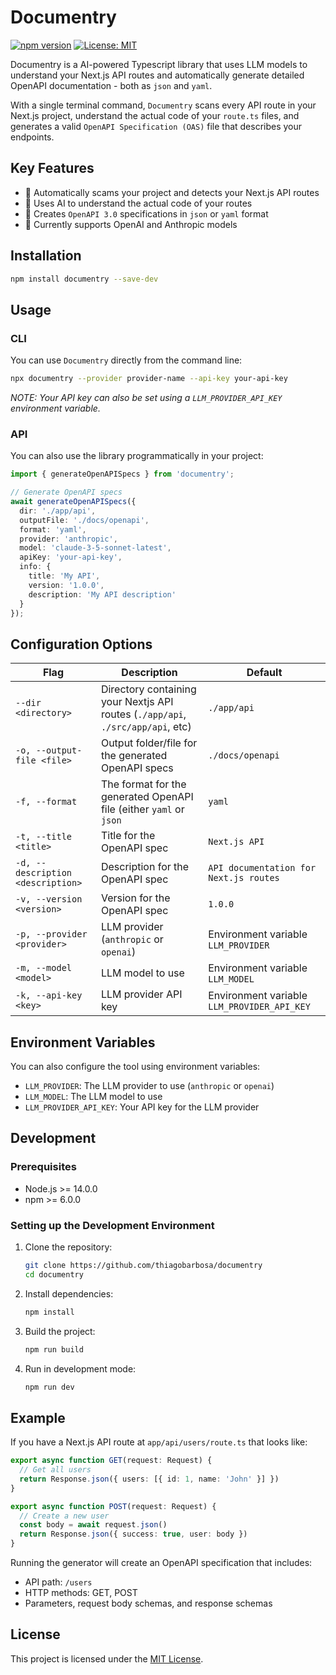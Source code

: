# Documentry

[![npm version](https://img.shields.io/npm/v/documentry.svg)](https://www.npmjs.com/package/documentry)
[![License: MIT](https://img.shields.io/badge/License-MIT-blue.svg)](https://opensource.org/licenses/MIT)

Documentry is a AI-powered Typescript library that uses LLM models to understand your Next.js API routes and
automatically generate detailed OpenAPI documentation - both as `json` and `yaml`.

With a single terminal command, `Documentry` scans every API route in your Next.js project,
understand the actual code of your `route.ts` files, and generates a valid `OpenAPI Specification (OAS)` file that
describes your endpoints.

## Key Features

- 🚀 Automatically scams your project and detects your Next.js API routes
- 🧠 Uses AI to understand the actual code of your routes
- 📝 Creates `OpenAPI 3.0` specifications in `json` or `yaml` format
- 🔄 Currently supports OpenAI and Anthropic models

## Installation

```bash
npm install documentry --save-dev
```

## Usage

### CLI

You can use `Documentry` directly from the command line:

```bash
npx documentry --provider provider-name --api-key your-api-key
```

*NOTE: Your API key can also be set using a `LLM_PROVIDER_API_KEY` environment variable.*

### API

You can also use the library programmatically in your project:

```typescript
import { generateOpenAPISpecs } from 'documentry';

// Generate OpenAPI specs
await generateOpenAPISpecs({
  dir: './app/api',
  outputFile: './docs/openapi',
  format: 'yaml',
  provider: 'anthropic',
  model: 'claude-3-5-sonnet-latest',
  apiKey: 'your-api-key',
  info: {
    title: 'My API',
    version: '1.0.0',
    description: 'My API description'
  }
});
```

## Configuration Options

| Flag                              | Description                                                                     | Default                                     |
|-----------------------------------|---------------------------------------------------------------------------------|---------------------------------------------|
| `--dir <directory>`               | Directory containing your Nextjs API routes (`./app/api`, `./src/app/api`, etc) | `./app/api`                                 |
| `-o, --output-file <file>`        | Output folder/file for the generated OpenAPI specs                              | `./docs/openapi`                            |
| `-f, --format`                    | The format for the generated OpenAPI file (either `yaml` or `json`              | `yaml`                                      |
| `-t, --title <title>`             | Title for the OpenAPI spec                                                      | `Next.js API`                               |
| `-d, --description <description>` | Description for the OpenAPI spec                                                | `API documentation for Next.js routes`      |
| `-v, --version <version>`         | Version for the OpenAPI spec                                                    | `1.0.0`                                     |
| `-p, --provider <provider>`       | LLM provider (`anthropic` or `openai`)                                          | Environment variable `LLM_PROVIDER`         |
| `-m, --model <model>`             | LLM model to use                                                                | Environment variable `LLM_MODEL`            |
| `-k, --api-key <key>`             | LLM provider API key                                                            | Environment variable `LLM_PROVIDER_API_KEY` |

## Environment Variables

You can also configure the tool using environment variables:

- `LLM_PROVIDER`: The LLM provider to use (`anthropic` or `openai`)
- `LLM_MODEL`: The LLM model to use
- `LLM_PROVIDER_API_KEY`: Your API key for the LLM provider

## Development

### Prerequisites

- Node.js >= 14.0.0
- npm >= 6.0.0

### Setting up the Development Environment

1. Clone the repository:
   ```bash
   git clone https://github.com/thiagobarbosa/documentry
   cd documentry
   ```

2. Install dependencies:
   ```bash
   npm install
   ```

3. Build the project:
   ```bash
   npm run build
   ```

4. Run in development mode:
   ```bash
   npm run dev
   ```

## Example

If you have a Next.js API route at `app/api/users/route.ts` that looks like:

```typescript
export async function GET(request: Request) {
  // Get all users
  return Response.json({ users: [{ id: 1, name: 'John' }] })
}

export async function POST(request: Request) {
  // Create a new user
  const body = await request.json()
  return Response.json({ success: true, user: body })
}
```

Running the generator will create an OpenAPI specification that includes:

- API path: `/users`
- HTTP methods: GET, POST
- Parameters, request body schemas, and response schemas

## License

This project is licensed under the [MIT License](LICENSE).
